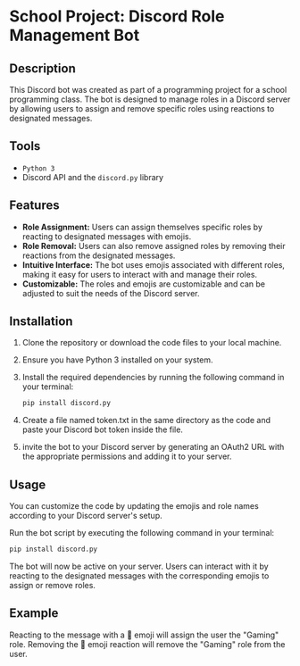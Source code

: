# School Project: Discord Role Management Bot

## Description

This Discord bot was created as part of a programming project for a school programming class. The bot is designed to manage roles in a Discord server by allowing users to assign and remove specific roles using reactions to designated messages.

## Tools
- `Python 3`
- Discord API and the `discord.py` library

## Features

- **Role Assignment:** Users can assign themselves specific roles by reacting to designated messages with emojis.
- **Role Removal:** Users can also remove assigned roles by removing their reactions from the designated messages.
- **Intuitive Interface:** The bot uses emojis associated with different roles, making it easy for users to interact with and manage their roles.
- **Customizable:** The roles and emojis are customizable and can be adjusted to suit the needs of the Discord server.

## Installation

1. Clone the repository or download the code files to your local machine.

2. Ensure you have Python 3 installed on your system.

3. Install the required dependencies by running the following command in your terminal:

   ```bash
   pip install discord.py
4. Create a file named token.txt in the same directory as the code and paste your Discord bot token inside the file.

5. invite the bot to your Discord server by generating an OAuth2 URL with the appropriate permissions and adding it to your server.

## Usage
You can customize the code by updating the emojis and role names according to your Discord server's setup.

Run the bot script by executing the following command in your terminal:

```bash
pip install discord.py  
```
The bot will now be active on your server. Users can interact with it by reacting to the designated messages with the corresponding emojis to assign or remove roles.

## Example
Reacting to the message with a 🎲 emoji will assign the user the "Gaming" role.
Removing the 🎲 emoji reaction will remove the "Gaming" role from the user.

